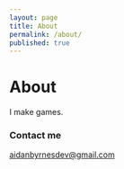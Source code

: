```yaml
---
layout: page
title: About
permalink: /about/
published: true
---
```

# About

I make games.

### Contact me

[aidanbyrnesdev@gmail.com](mailto:aidanbyrnesdev@gmail.com)
